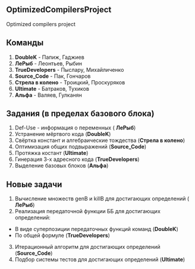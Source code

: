 ## OptimizedCompilersProject
Optimized compilers project

## Команды

1. __DoubleK__ - Папиж, Гаджиев
2. __ЛеРыб__ - Леонтьев, Рыбин
3. __TrueDevelopers__ - Пыслару, Михайличенко
4. __Source_Code__ - Пак, Гончаров
5. __Стрела в колено__ - Троицкий, Проскуряков
6. __Ultimate__ - Батраков, Тухиков
7. __Альфа__ - Валяев, Гулканян

## Задания (в пределах базового блока)

1. Def-Use - информация о переменных ( __ЛеРыб__)
2. Устранение мёртвого кода (__DoubleK__)
3. Свёртка констант и алгебраические тождества (__Стрела в колено__)
4. Оптимизация общих подвыражений (__Source_Code__)
5. Протяжка костант (__Ultimate__)
6. Гинерация 3-х адресного кода (__TrueDevelopers__)
7. Выделение базовых блоков (__Альфа__)

## Новые задачи

1. Вычисление множеств genB и killB для достигающих определений ( __ЛеРыб__)
2. Реализация передаточной функции ББ для достигающих определений: 
  - В виде суперпозиции передаточных функций команд (__DoubleK__)
  - По общей формуле (__TrueDevelopers__)
3. Итерационный алгоритм для достигающих определений (__Source_Code__)
4. Подбор системы тестов для достигающих определений (__Ultimate__)
